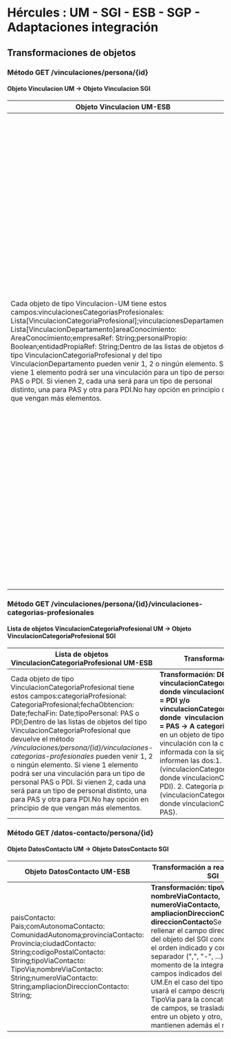 # Hércules : UM \- SGI \- ESB \- SGP \- Adaptaciones integración



## Transformaciones de objetos

### Método GET /vinculaciones/persona/{id}

#### Objeto Vinculacion UM → Objeto Vinculacion SGI



| Objeto Vinculacion UM\-ESB | Transformación a realizar UM\-ESB\-SGI | Objeto Vinculacion ESB\-SGI |
| --- | --- | --- |
| Cada objeto de tipo Vinculacion\-UM tiene estos campos:vinculacionesCategoriasProfesionales: Lista\[VinculacionCategoriaProfesional];vinculacionesDepartamentos: Lista\[VinculacionDepartamento]areaConocimiento: AreaConocimiento;empresaRef: String;personalPropio: Boolean;entidadPropiaRef: String;Dentro de las listas de objetos del tipo VinculacionCategoriaProfesional y del tipo VinculacionDepartamento pueden venir 1, 2 o ningún elemento. Si viene 1 elemento podrá ser una vinculación para un tipo de personal PAS o PDI. Si vienen 2, cada una será para un tipo de personal distinto, una para PAS y otra para PDI.No hay opción en principio de que vengan más elementos. | **La prioridad será siempre de los datos como PDI frente a como PAS aunque se divida en 3 transformaciones independientes, si viene un mix de información, sería un error en  los datos.****Transformación 1:** **DE vinculacionCategoriaProfesional.categoriaProfesional donde vinculacionCategoriaProfesional.tipoPersonal \= PDI y/o vinculacionCategoriaProfesional.categoriaProfesional donde  vinculacionCategoriaProfesional.tipoPersonal \= PAS → A** **vinculacionCategoriaProfesional.categoriaProfesional**Se habrá rellenar en el campo del objeto del SGI la vinculación con la categoría profesional que esté informada con la siguiente prioridad en caso de que se informen las dos:1. Categoría profesional como PDI (vinculacionCategoriaProfesional.categoriaProfesional donde vinculacionCategoriaProfesional.tipoPersonal \= PDI). 2. Categoría profesional como PAS  (vinculacionCategoriaProfesional.categoriaProfesional donde vinculacionCategoriaProfesional.tipoPersonal \= PAS).  **Transformación 2:** **DE vinculacionCategoriaProfesional.fechaObtencion donde vinculacionCategoriaProfesional.tipoPersonal \= PDI y vinculacionCategoriaProfesional.fechaObtencion donde  vinculacionCategoriaProfesional.tipoPersonal \= PAS → A vinculacionCategoriaProfesional.****fechaObtencion**Se habrá rellenar en el campo del objeto del SGI la categoría profesional que esté informada con la siguiente prioridad en caso de que se informen las dos:1. Fecha de obtención de categoría profesional como PDI (vinculacionCategoriaProfesional.fechaObtencionCategoria donde vinculacionCategoriaProfesional.tipoPersonal \= PDI). 2. Fecha de obtención de categoría profesional como PAS (vinculacionCategoriaProfesional.fechaObtencionCategoria donde vinculacionCategoriaProfesional.tipoPersonal \= PAS).  **Transformación 3:** **DE vinculacionDepartamento.departamento donde vinculacionCategoriaProfesional.tipoPersonal \= PDI y vinculacionDepartamento.departamento donde vinculacionCategoriaProfesional.tipoPersonal \= PAS →** **A departamento**Se habrá rellenar en el campo del objeto del SGI el departamento que esté informado con la siguiente prioridad en caso de que estén los dos:1. Departamento como PDI (vinculacionDepartamento.departamento donde vinculacionCategoriaProfesional.tipoPersonal \= PDI). 2. Departamento como PAS (vinculacionDepartamento.departamento donde vinculacionCategoriaProfesional.tipoPersonal \= PAS).  Del resto de campos (areaConocimiento, personalPropio, empresaRef, entidadPropiaRef), se hará el paso tal cuál de los del mismo nombre de uno a otro objeto y en cuanto a los campos fechaFinCategoria de los objetos de tipo VinculacionCategoriaProfesional, no son de interés para el SGI, por lo que no se informarán en su objeto. | categoriaProfesional: CategoriaProfesional;fechaObtencionCategoria: Date;departamento: Departamento;areaConocimiento: AreaConocimiento;empresaRef: String;personalPropio: Boolean;entidadPropiaRef: String; |

### Método GET /vinculaciones/persona/{id}/vinculaciones\-categorias\-profesionales

#### Lista de objetos VinculacionCategoriaProfesional UM → Objeto VinculacionCategoriaProfesional SGI



| Lista de objetos VinculacionCategoriaProfesional UM\-ESB | Transformación a realizar UM\-ESB\-SGI | Objeto VinculacionCategoriaProfesional |
| --- | --- | --- |
| Cada objeto de tipo VinculacionCategoriaProfesional tiene estos campos:categoriaProfesional: CategoriaProfesional;fechaObtencion: Date;fechaFin: Date;tipoPersonal: PAS o PDI;Dentro de las listas de objetos del tipo VinculacionCategoriaProfesional que devuelve el método */vinculaciones/persona/{id}/vinculaciones\-categorias\-profesionales* pueden venir 1, 2 o ningún elemento. Si viene 1 elemento podrá ser una vinculación para un tipo de personal PAS o PDI. Si vienen 2, cada una será para un tipo de personal distinto, una para PAS y otra para PDI.No hay opción en principio de que vengan más elementos. | **Transformación:** **DE vinculacionCategoriaProfesional.categoriaProfesional donde vinculacionCategoriaProfesional.tipoPersonal \= PDI y/o vinculacionCategoriaProfesional.categoriaProfesional donde  vinculacionCategoriaProfesional.tipoPersonal \= PAS →** **A categoriaProfesional**Se habrá de devolver en un objeto de tipo CategoriaProfesional del SGI la vinculación con la categoría profesional que esté informada con la siguiente prioridad en caso de que se informen las dos:1. Categoría profesional como PDI (vinculacionCategoriaProfesional.categoriaProfesional donde vinculacionCategoriaProfesional.tipoPersonal \= PDI). 2. Categoría profesional como PAS  (vinculacionCategoriaProfesional.categoriaProfesional donde vinculacionCategoriaProfesional.tipoPersonal \= PAS). | categoriaProfesional: CategoriaProfesional;fechaObtencion: Date; |

### Método GET /datos\-contacto/persona/{id}

#### Objeto DatosContacto UM → Objeto DatosContacto SGI



| Objeto DatosContacto UM\-ESB | Transformación a realizar UM\-ESB\-SGI | Objeto DatosContacto ESB\-SGI |
| --- | --- | --- |
| paisContacto: Pais;comAutonomaContacto: ComunidadAutonoma;provinciaContacto: Provincia;ciudadContacto: String;codigoPostalContacto: String;tipoViaContacto: TipoVia;nombreViaContacto: String;numeroViaContacto: String;ampliacionDireccionContacto: String; | **Transformación:** **tipoViaContacto, nombreViaContacto, numeroViaContacto, ampliacionDireccionContacto****→** **direccionContacto**Se habrá de rellenar el campo direccionContacto del objeto del SGI concatenando, en el orden indicado y con algún tipo de separador (",", "\-", ...) definido al momento de la integración, los campos indicados del objeto de UM.En el caso del tipo de vía, se usará el campo descripción del objeto TipoVia para la concatenación.El resto de campos, se trasladarán tal cuál entre un objeto y otro, ya que mantienen además el mismo nombre. | paisContacto: Pais;comAutonomaContacto: ComunidadAutonoma;provinciaContacto: Provincia;ciudadContacto: String;codigoPostalContacto: String;direccionContacto: String; |

  





